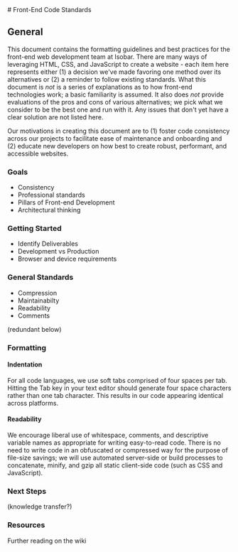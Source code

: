<section>
# Front-End Code Standards

## General

This document contains the formatting guidelines and best practices for the front-end web development team at Isobar. There are many ways of leveraging HTML, CSS, and JavaScript to create a website - each item here represents either (1) a decision we've made favoring one method over its alternatives or (2) a reminder to follow existing standards. What this document is _not_ is a series of explanations as to how front-end technologies work; a basic familiarity is assumed. It also does _not_ provide evaluations of the pros and cons of various alternatives; we pick what we consider to be the best one and run with it. Any issues that don't yet have a clear solution are not listed here.

Our motivations in creating this document are to (1) foster code consistency across our projects to facilitate ease of maintenance and onboarding and (2) educate new developers on how best to create robust, performant, and accessible websites.

### Goals
 - Consistency
 - Professional standards
 - Pillars of Front-end Development
 - Architectural thinking

### Getting Started
 - Identify Deliverables
 - Development vs Production
 - Browser and device requirements  

### General Standards
 - Compression
 - Maintainabilty
 - Readability
 - Comments

(redundant below)

### Formatting

#### Indentation

For all code languages, we use soft tabs comprised of four spaces per tab. Hitting the Tab key in your text editor should generate four space characters rather than one tab character. This results in our code appearing identical across platforms.

#### Readability

We encourage liberal use of whitespace, comments, and descriptive variable names as appropriate for writing easy-to-read code. There is no need to write code in an obfuscated or compressed way for the purpose of file-size savings; we will use automated server-side or build processes to concatenate, minify, and gzip all static client-side code (such as CSS and JavaScript).

### Next Steps

(knowledge transfer?)

### Resources

Further reading on the wiki
</section>